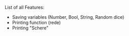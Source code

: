 List of all Features:
- Saving variables (Number, Bool, String, Random dice)
- Printing function (rede)
- Printing "Schere"